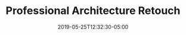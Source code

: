 ---
title: "Professional Architecture Retouch"
date: 2019-05-25T12:32:30-05:00
image: "img/mcarchretouch3.jpg"
---